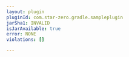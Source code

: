```yaml
---
layout: plugin
pluginId: com.star-zero.gradle.sampleplugin
jarSha1: INVALID
isJarAvailable: true
error: NONE
violations: []

---
```

